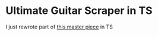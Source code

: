 # Ultimate Guitar Scraper in TS
I just rewrote part of [this master piece](https://github.com/Pilfer/ultimate-guitar-scraper) in TS